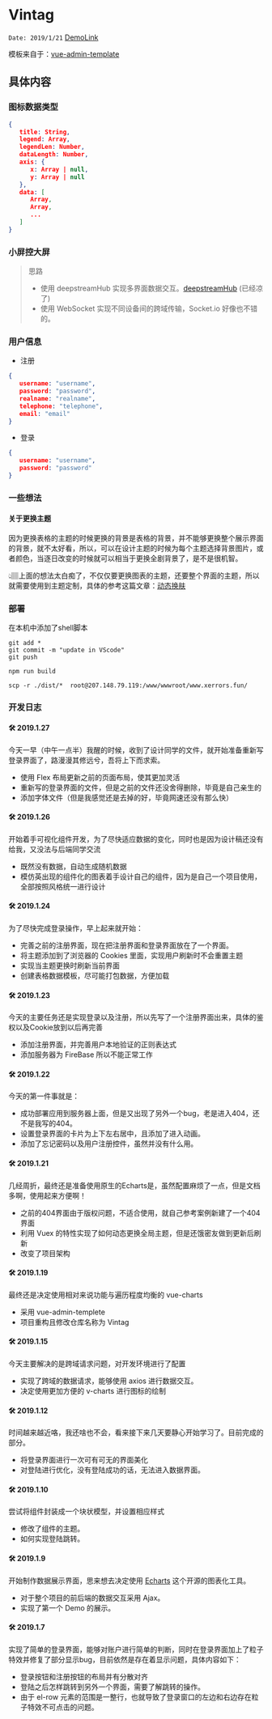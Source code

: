 # Vintag

`Date: 2019/1/21`
[DemoLink](http://www.xerrors.fun)

模板来自于：[vue-admin-template](https://github.com/PanJiaChen/vue-admin-template/tree/master/src)

## 具体内容

### 图标数据类型

```json
{
   title: String,
   legend: Array,
   legendLen: Number,
   dataLength: Number,
   axis: {
      x: Array | null,
      y: Array | null
   },
   data: [
      Array,
      Array,
      ...
   ]
}
```

### 小屏控大屏

> 思路
> - 使用 deepstreamHub 实现多界面数据交互。[deepstreamHub](https://deepstreamhub.com/tutorials/getting-started/vuejs/) (已经凉了)
> - 使用 WebSocket 实现不同设备间的跨域传输，Socket.io 好像也不错的。

### 用户信息

- 注册

```json
{
   username: "username",
   password: "password",
   realname: "realname",
   telephone: "telephone",
   email: "email"
}
```

- 登录

```json
{
   username: "username",
   password: "password"
}
```

### 一些想法

#### 关于更换主题

因为更换表格的主题的时候更换的背景是表格的背景，并不能够更换整个展示界面的背景，就不太好看，所以，可以在设计主题的时候为每个主题选择背景图片，或者颜色，当逐日改变的时候就可以相当于更换全剧背景了，是不是很机智。

👆🏽上面的想法太白痴了，不仅仅要更换图表的主题，还要整个界面的主题，所以就需要使用到主题定制，具体的参考这篇文章：[动态换肤](https://panjiachen.github.io/vue-element-admin-site/zh/guide/advanced/theme.html#%E5%A4%9A%E5%A5%97%E4%B8%BB%E9%A2%98%E6%8D%A2%E8%82%A4)

### 部署

在本机中添加了shell脚本

```shell
git add *
git commit -m "update in VScode"
git push

npm run build

scp -r ./dist/*  root@207.148.79.119:/www/wwwroot/www.xerrors.fun/
```

### 开发日志

#### 🛠 2019.1.27

今天一早（中午一点半）我醒的时候，收到了设计同学的文件，就开始准备重新写登录界面了，路漫漫其修远兮，吾将上下而求索。

- 使用 Flex 布局更新之前的页面布局，使其更加灵活
- 重新写的登录界面的文件，但是之前的文件还没舍得删除，毕竟是自己亲生的
- 添加字体文件（但是我感觉还是去掉的好，毕竟网速还没有那么快）

#### 🛠 2019.1.26

开始着手可视化组件开发，为了尽快适应数据的变化，同时也是因为设计稿还没有给我，又没法与后端同学交流

- 既然没有数据，自动生成随机数据
- 模仿英出现的组件化的图表着手设计自己的组件，因为是自己一个项目使用，全部按照风格统一进行设计

#### 🛠 2019.1.24

为了尽快完成登录操作，早上起来就开始：

- 完善之前的注册界面，现在把注册界面和登录界面放在了一个界面。
- 将主题添加到了浏览器的 Cookies 里面，实现用户刷新时不会重置主题
- 实现当主题更换时刷新当前界面
- 创建表格数据模板，尽可能打包数据，方便加载

#### 🛠 2019.1.23

今天的主要任务还是实现登录以及注册，所以先写了一个注册界面出来，具体的鉴权以及Cookie放到以后再完善

- 添加注册界面，并完善用户本地验证的正则表达式
- 添加服务器为 FireBase 所以不能正常工作

#### 🛠 2019.1.22

今天的第一件事就是：

- 成功部署应用到服务器上面，但是又出现了另外一个bug，老是进入404，还不是我写的404。
- 设置登录界面的卡片为上下左右居中，且添加了进入动画。
- 添加了忘记密码以及用户注册控件，虽然并没有什么用。

#### 🛠 2019.1.21

几经周折，最终还是准备使用原生的Echarts是，虽然配置麻烦了一点，但是文档多啊，使用起来方便啊！

- 之前的404界面由于版权问题，不适合使用，就自己参考案例新建了一个404界面
- 利用 Vuex 的特性实现了如何动态更换全局主题，但是还饿密友做到更新后刷新
- 改变了项目架构

#### 🛠 2019.1.19

最终还是决定使用相对来说功能与遍历程度均衡的 vue-charts

- 采用 vue-admin-templete
- 项目重构且修改仓库名称为 Vintag

#### 🛠 2019.1.15

今天主要解决的是跨域请求问题，对开发环境进行了配置

- 实现了跨域的数据请求，能够使用 axios 进行数据交互。
- 决定使用更加方便的 v-charts 进行图标的绘制

#### 🛠 2019.1.12

时间越来越近咯，我还啥也不会，看来接下来几天要静心开始学习了。目前完成的部分。

- 将登录界面进行一次可有可无的界面美化
- 对登陆进行优化，没有登陆成功的话，无法进入数据界面。

#### 🛠 2019.1.10

尝试将组件封装成一个块状模型，并设置相应样式

- 修改了组件的主题。
- 如何实现登陆跳转。

#### 🛠 2019.1.9

开始制作数据展示界面，思来想去决定使用 [Echarts](https://echarts.baidu.com/) 这个开源的图表化工具。

- 对于整个项目的前后端的数据交互采用 Ajax。
- 实现了第一个 Demo 的展示。

#### 🛠 2019.1.7

实现了简单的登录界面，能够对账户进行简单的判断，同时在登录界面加上了粒子特效并修复了部分显示bug，目前依然是存在着显示问题，具体内容如下：

- 登录按钮和注册按钮的布局并有分散对齐
- 登陆之后怎样跳转到另外一个界面，需要了解跳转的操作。
- 由于 el-row 元素的范围是一整行，也就导致了登录窗口的左边和右边存在粒子特效不可点击的问题。
